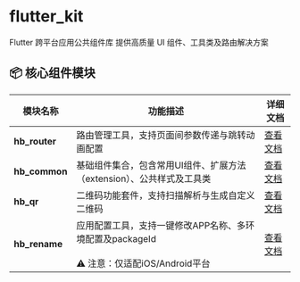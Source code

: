 # flutter_kit

Flutter 跨平台应用公共组件库
提供高质量 UI 组件、工具类及路由解决方案

## 📦 核心组件模块

| 模块名称 | 功能描述 | 详细文档 |
|----------|----------|----------|
| **hb_router** | 路由管理工具，支持页面间参数传递与跳转动画配置 | [查看文档](packages/hb_router/README.md) |
| **hb_common** | 基础组件集合，包含常用UI组件、扩展方法（extension）、公共样式及工具类 | [查看文档](packages/hb_common/README.md) |
| **hb_qr** | 二维码功能套件，支持扫描解析与生成自定义二维码 | [查看文档](packages/hb_qr/README.md) |
| **hb_rename** | 应用配置工具，支持一键修改APP名称、多环境配置及packageId<br/><br/>⚠️ 注意：仅适配iOS/Android平台 | [查看文档](packages/hb_rename/README.md) |
